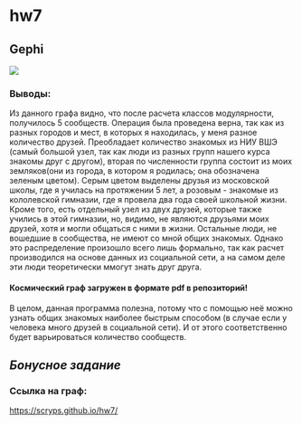 # hw7
## Gephi
![](https://github.com/scryps/hw7/blob/master/%D0%A1%D0%BD%D0%B8%D0%BC%D0%BE%D0%BA.PNG)
### Выводы: 
Из данного графа видно, что после расчета классов модулярности, получилось 5 сообществ. Операция была проведена верна, так как из разных городов и мест, в которых я находилась, у меня разное количество друзей. Преобладает количество знакомых из НИУ ВШЭ (самый большой узел, так как люди из разных групп нашего курса знакомы друг с другом), вторая по численности группа состоит из моих земляков(они из города, в котором я родилась; она обозначена зеленым цветом). Серым цветом выделены друзья из московской школы, где я училась на протяжении 5 лет, а розовым - знакомые из кололевской гимназии, где я провела два года своей школьной жизни. Кроме того, есть отдельный узел из двух друзей, которые также учились в этой гимназии, но, видимо, не являются друзьями моих друзей, хотя и могли общаться с ними в жизни. Остальные люди, не вошедшие в сообщества, не имеют со мной общих знакомых. Однако это распределение произошло всего лишь формально, так как расчет производился на основе данных из социальной сети, а на самом деле эти люди теоретически ммогут знать друг друга.   

#### Космический граф загружен в формате pdf в репозиторий! 
В целом, данная программа полезна, потому что с помощью неё можно узнать общих знакомых наиболее быстрым способом (в случае если у человека много друзей в социальной сети). И от этого соответственно будет варьироваться количество сообществ. 

## _Бонусное задание_
### Ссылка на граф: 
https://scryps.github.io/hw7/
